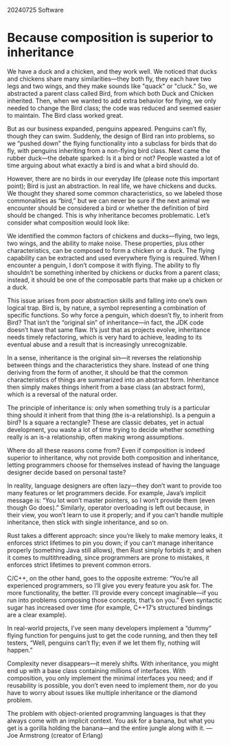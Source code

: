 20240725
Software

# Because composition is superior to inheritance

We have a duck and a chicken, and they work well. We noticed that ducks and chickens share many similarities—they both fly, they each have two legs and two wings, and they make sounds like "quack" or "cluck." So, we abstracted a parent class called Bird, from which both Duck and Chicken inherited. Then, when we wanted to add extra behavior for flying, we only needed to change the Bird class; the code was reduced and seemed easier to maintain. The Bird class worked great.

But as our business expanded, penguins appeared. Penguins can’t fly, though they can swim. Suddenly, the design of Bird ran into problems, so we “pushed down” the flying functionality into a subclass for birds that do fly, with penguins inheriting from a non-flying bird class. Next came the rubber duck—the debate sparked: Is it a bird or not? People wasted a lot of time arguing about what exactly a bird is and what a bird should do.

However, there are no birds in our everyday life (please note this important point); Bird is just an abstraction. In real life, we have chickens and ducks. We thought they shared some common characteristics, so we labeled those commonalities as “bird,” but we can never be sure if the next animal we encounter should be considered a bird or whether the definition of bird should be changed. This is why inheritance becomes problematic. Let’s consider what composition would look like:

We identified the common factors of chickens and ducks—flying, two legs, two wings, and the ability to make noise. These properties, plus other characteristics, can be composed to form a chicken or a duck. The flying capability can be extracted and used everywhere flying is required. When I encounter a penguin, I don’t compose it with flying. The ability to fly shouldn’t be something inherited by chickens or ducks from a parent class; instead, it should be one of the composable parts that make up a chicken or a duck.

This issue arises from poor abstraction skills and falling into one’s own logical trap. Bird is, by nature, a symbol representing a combination of specific functions. So why force a penguin, which doesn’t fly, to inherit from Bird? That isn’t the “original sin” of inheritance—in fact, the JDK code doesn’t have that same flaw. It’s just that as projects evolve, inheritance needs timely refactoring, which is very hard to achieve, leading to its eventual abuse and a result that is increasingly unrecognizable.

In a sense, inheritance is the original sin—it reverses the relationship between things and the characteristics they share. Instead of one thing deriving from the form of another, it should be that the common characteristics of things are summarized into an abstract form. Inheritance then simply makes things inherit from a base class (an abstract form), which is a reversal of the natural order.

The principle of inheritance is: only when something truly is a particular thing should it inherit from that thing (the is-a relationship). Is a penguin a bird? Is a square a rectangle? These are classic debates, yet in actual development, you waste a lot of time trying to decide whether something really is an is-a relationship, often making wrong assumptions.

Where do all these reasons come from? Even if composition is indeed superior to inheritance, why not provide both composition and inheritance, letting programmers choose for themselves instead of having the language designer decide based on personal taste?

In reality, language designers are often lazy—they don’t want to provide too many features or let programmers decide. For example, Java’s implicit message is: “You lot won’t master pointers, so I won’t provide them (even though Go does).” Similarly, operator overloading is left out because, in their view, you won’t learn to use it properly; and if you can’t handle multiple inheritance, then stick with single inheritance, and so on.

Rust takes a different approach: since you’re likely to make memory leaks, it enforces strict lifetimes to pin you down; if you can’t manage inheritance properly (something Java still allows), then Rust simply forbids it; and when it comes to multithreading, since programmers are prone to mistakes, it enforces strict lifetimes to prevent common errors.

C/C++, on the other hand, goes to the opposite extreme: “You’re all experienced programmers, so I’ll give you every feature you ask for. The more functionality, the better. I’ll provide every concept imaginable—if you run into problems composing those concepts, that’s on you.” Even syntactic sugar has increased over time (for example, C++17’s structured bindings are a clear example).

In real-world projects, I’ve seen many developers implement a “dummy” flying function for penguins just to get the code running, and then they tell testers, “Well, penguins can’t fly; even if we let them fly, nothing will happen.”

Complexity never disappears—it merely shifts. With inheritance, you might end up with a base class containing millions of interfaces. With composition, you only implement the minimal interfaces you need; and if reusability is possible, you don’t even need to implement them, nor do you have to worry about issues like multiple inheritance or the diamond problem.

The problem with object-oriented programming languages is that they always come with an implicit context. You ask for a banana, but what you get is a gorilla holding the banana—and the entire jungle along with it.
— Joe Armstrong (creator of Erlang)